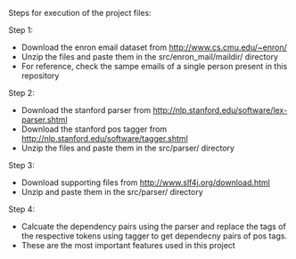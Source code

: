 Steps for execution of the project files:

Step 1:
 - Download the enron email dataset from http://www.cs.cmu.edu/~enron/
 - Unzip the files and paste them in the src/enron_mail/maildir/ directory
 - For reference, check the sampe emails of a single person present in this repository
 
Step 2:
 - Download the stanford parser from http://nlp.stanford.edu/software/lex-parser.shtml
 - Download the stanford pos tagger from http://nlp.stanford.edu/software/tagger.shtml
 - Unzip the files and paste them in the src/parser/ directory

Step 3:
 - Download supporting files from http://www.slf4j.org/download.html
 - Unzip and paste them in the src/parser/ directory

Step 4:
 - Calcuate the dependency pairs using the parser and replace the tags of the respective tokens using tagger to get dependecny pairs of pos tags.
 - These are the most important features used in this project
